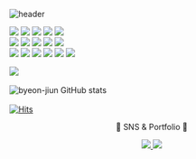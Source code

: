 ![header](https://capsule-render.vercel.app/api?text=Hi%20there🙃&animation=twinkling&height=300&color=auto)  
<div>
	<img src="https://img.shields.io/badge/HTML-E34F26?style=flat&logo=HTML&logoColor=white" />
	<img src="https://img.shields.io/badge/CSS-1572B6?style=flat&logo=CSS&logoColor=white" />
	<img src="https://img.shields.io/badge/JavaScript-F7DF1E?style=flat&logo=JavaScript&logoColor=white" />
	<img src="https://img.shields.io/badge/jQuery-0769AD?style=flat&logo=jQuery&logoColor=white" />
	<img src="https://img.shields.io/badge/Vue.js-41B883?style=flat&logo=Vue.js&logoColor=white" />
	</br>
	<img src="https://img.shields.io/badge/Java-007396?style=flat&logo=Conda-Forge&logoColor=white" />
	<img src="https://img.shields.io/badge/QueryDsl-007396?style=flat&logo=QueryDsl&logoColor=white" />
	<img src="https://img.shields.io/badge/Spring-6DB33F?style=flat&logo=Spring&logoColor=white" />
	<img src="https://img.shields.io/badge/SpringBoot-6DB33F?style=flat&logo=SpringBoot&logoColor=white" />
	<img src="https://img.shields.io/badge/SpringDataJpa-6DB33F?style=flat&logo=SpringBoot&logoColor=white" />
	</br>
	<img src="https://img.shields.io/badge/Bootstrap-7952B3?style=flat&logo=Bootstrap&logoColor=white" />
	<img src="https://img.shields.io/badge/Selenium-43B02A?style=flat&logo=Selenium&logoColor=white" />
	<img src="https://img.shields.io/badge/Mybatis-000000?style=flat&logo=Fluentd&logoColor=white" />
	<img src="https://img.shields.io/badge/Oracle%20SQL-F80000?style=flat&logo=Oracle&logoColor=white" />
	<img src="https://img.shields.io/badge/MySQL-4479A1?style=flat&logo=MySQL&logoColor=white" />
	<img src="https://img.shields.io/badge/Linux-FCC624?style=flat&logo=Linux&logoColor=white" />
</div>

<img src="https://github-readme-stats.vercel.app/api/top-langs/?username=byeon-jiun&layout=compact"/><br><br>
![byeon-jiun GitHub stats](https://github-readme-stats.vercel.app/api?username=byeon-jiun&show_icons=true&theme=dracula&count_private=true&hide_title=true)
<br><br>
[![Hits](https://hits.seeyoufarm.com/api/count/incr/badge.svg?url=https%3A%2F%2Fgithub.com%2Feroul-ri%2F&count_bg=%233D3D3D&title_bg=%23111111&icon=&icon_color=%23E7E7E7&title=Hits&edge_flat=true)](https://github.com/byeon-jiun/byeon-jiun)

<div align=center>
	<p>🎨 SNS & Portfolio 🎨</p>
</div>
<div align=center>
	<a href="mailto:quswldns123@naver.com">
		<img src="https://img.shields.io/badge/Mail-30B980?style=flat&logo=Gmail&logoColor=white" />
	</a>
	<a href="https://byeon-jiun.notion.site/10dc18e355924ea196bee45378a29cff">
		<img src="https://img.shields.io/badge/Notion-000000?style=flat&logo=Notion&logoColor=white" />
	</a>
	<br>
</div>


<!--
**byeon-jiun/byeon-jiun** is a ✨ _special_ ✨ repository because its `README.md` (this file) appears on your GitHub profile.

Here are some ideas to get you started:

- 🔭 I’m currently working on ...
- 🌱 I’m currently learning ...
- 👯 I’m looking to collaborate on ...
- 🤔 I’m looking for help with ...
- 💬 Ask me about ...
- 📫 How to reach me: ...
- 😄 Pronouns: ...
- ⚡ Fun fact: ...
-->
